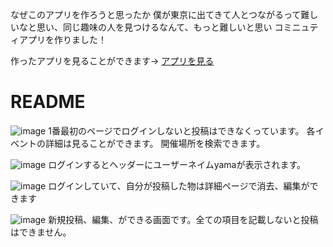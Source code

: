 なぜこのアプリを作ろうと思ったか
僕が東京に出てきて人とつながるって難しいなと思い、同じ趣味の人を見つけるなんて、もっと難しいと思い
コミニュティアプリを作りました！

作ったアプリを見ることができます→ [アプリを見る](https://communityyamamoto.herokuapp.com/)

# README

![image](https://user-images.githubusercontent.com/62647561/88448206-24f94480-ce76-11ea-89b5-87b340ab6958.png)
1番最初のページでログインしないと投稿はできなくっています。
各イベントの詳細は見ることができます。
開催場所を検索できます。

![image](https://user-images.githubusercontent.com/62647561/88447462-7c93b200-ce6e-11ea-92d5-484215d84f28.png)
ログインするとヘッダーにユーザーネイムyamaが表示されます。
     　　
     
![image](https://user-images.githubusercontent.com/62647561/88448258-c2547880-ce76-11ea-9611-39f168905aee.png)
ログインしていて、自分が投稿した物は詳細ページで消去、編集ができます
  

![image](https://user-images.githubusercontent.com/62647561/88447639-67b81e00-ce70-11ea-99a3-9cbf12b3a59f.png)
新規投稿、編集、ができる画面です。全ての項目を記載しないと投稿はできません。
  
